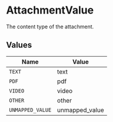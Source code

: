 # AttachmentValue

The content type of the attachment.


## Values

| Name             | Value            |
| ---------------- | ---------------- |
| `TEXT`           | text             |
| `PDF`            | pdf              |
| `VIDEO`          | video            |
| `OTHER`          | other            |
| `UNMAPPED_VALUE` | unmapped_value   |
